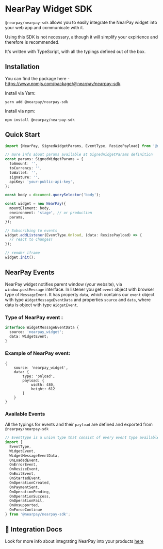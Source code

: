 # NearPay Widget SDK

`@nearpay/nearpay-sdk` allows you to easily integrate the NearPay widget into your web app and communicate with it.

Using this SDK is not necessary, although it will simplify your expirience and therefore is recommended.

It's written with TypeScript, with all the typings defined out of the box.

## Installation

You can find the package here - https://www.npmjs.com/package/@nearpay/nearpay-sdk.

Install via Yarn:

```shell
yarn add @nearpay/nearpay-sdk
```

Install via npm:

```shell
npm install @nearpay/nearpay-sdk
```

## Quick Start

```ts
import {NearPay, SignedWidgetParams, EventType, ResizePayload} from '@nearpay/nearpay-sdk';

// more info about params available at SignedWidgetParams definition
const params: SignedWidgetParams = {
  toAmount: '',
  toCurrency: '',
  toWallet: '',
  signature: '',
  apiKey: 'your-public-api-key',
};

const body = document.querySelector('body');

const widget = new NearPay({
  mountElement: body,
  environment: 'stage', // or production
  params,
});

// Subscribing to events
widget.addListener(EventType.Onload, (data: ResizePayload) => {
  // react to changes!
});

// render iframe
widget.init();
```

## NearPay Events

NearPay widget notifies parent window (your website), via `window.postMessage` interface. 
In listener you get `event` object with browser type of `MessageEvent`. 
It has property `data`, which contains our `event` object with type `WidgetMessageEventData` and properties `source` and `data`,
where data is object with type `WidgetEvent`.

### Type of NearPay event :

```ts
interface WidgetMessageEventData {
  source: 'nearpay_widget';
  data: WidgetEvent;
}
```

### Example of NearPay event:

```
{
    source: 'nearpay_widget',
    data: {
        type: 'onload',
        payload: {
            width: 480,
            height: 612
        }
    }
}
```

### Available Events

All the typings for events and their `payload` are defined and exported from `@nearpay/nearpay-sdk`

```ts
// EventType is a union type that consist of every event type available
import {
  EventType,
  WidgetEvent,
  WidgetMessageEventData,
  OnLoadedEvent,
  OnErrorEvent,
  OnResizeEvent,
  OnExitEvent,
  OnStartedEvent,
  OnOperationCreated,
  OnPaymentSent,
  OnOperationPending,
  OnOperationSuccess,
  OnOperationFail,
  OnUnsupported,
  OnForceContinue
} from '@nearpay/nearpay-sdk';
```

## 📖 Integration Docs

Look for more info about integrating NearPay into your products [here](http://docs.nearpay.co)
